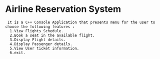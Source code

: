 # Airline Reservation System
     It is a C++ Console Application that presents menu for the user to choose the following features :
      1.View Flights Schedule.
      2.Book a seat in the available flight.
      3.Display Flight details.
      4.Display Passenger details.
      5.View User ticket information.
      6.exit.
      
